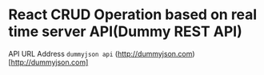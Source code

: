 # React CRUD Operation based on real time server API(Dummy REST API)

API URL Address `dummyjson api` (http://dummyjson.com)[http://dummyjson.com]